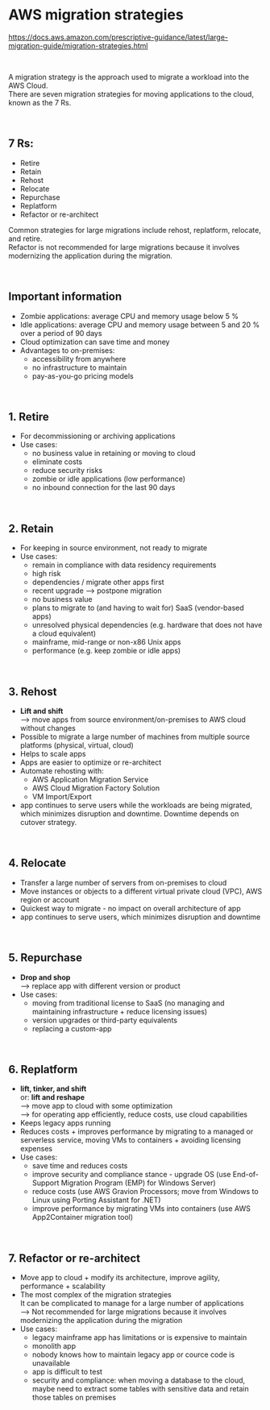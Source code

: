# AWS migration strategies
https://docs.aws.amazon.com/prescriptive-guidance/latest/large-migration-guide/migration-strategies.html

<br>

A migration strategy is the approach used to migrate a workload into the AWS Cloud.  
There are seven migration strategies for moving applications to the cloud, known as the 7 Rs.

<br>

## 7 Rs:
* Retire
* Retain
* Rehost
* Relocate
* Repurchase
* Replatform
* Refactor or re-architect

Common strategies for large migrations include rehost, replatform, relocate, and retire.  
Refactor is not recommended for large migrations because it involves modernizing the application during the migration.

<br>

##  Important information
* Zombie applications: average CPU and memory usage below 5 %
* Idle applications: average CPU and memory usage between 5 and 20 % over a period of 90 days
* Cloud optimization can save time and money
* Advantages to on-premises:
  - accessibility from anywhere
  - no infrastructure to maintain
  - pay-as-you-go pricing models

<br>

## 1. Retire
* For decommissioning or archiving applications
* Use cases:
  - no business value in retaining or moving to cloud
  - eliminate costs
  - reduce security risks
  - zombie or idle applications (low performance)
  - no inbound connection for the last 90 days

<br>

## 2. Retain
* For keeping in source environment, not ready to migrate
* Use cases:
  - remain in compliance with data residency requirements
  - high risk
  - dependencies / migrate other apps first
  - recent upgrade --> postpone migration
  - no business value
  - plans to migrate to (and having to wait for) SaaS (vendor-based apps)
  - unresolved physical dependencies (e.g. hardware that does not have a cloud equivalent)
  - mainframe, mid-range or non-x86 Unix apps
  - performance (e.g. keep zombie or idle apps)

<br>

## 3. Rehost
* **Lift and shift**  
  --> move apps from source environment/on-premises to AWS cloud without changes
* Possible to migrate a large number of machines from multiple source platforms (physical, virtual, cloud)
* Helps to scale apps
* Apps are easier to optimize or re-architect
* Automate rehosting with:
  - AWS Application Migration Service
  - AWS Cloud Migration Factory Solution
  - VM Import/Export
* app continues to serve users while the workloads are being migrated, which minimizes disruption and downtime. Downtime depends on cutover strategy.

<br>

## 4. Relocate
* Transfer a large number of servers from on-premises to cloud
* Move instances or objects to a different virtual private cloud (VPC), AWS region or account
* Quickest way to migrate - no impact on overall architecture of app
* app continues to serve users, which minimizes disruption and downtime

<br>

## 5. Repurchase
* **Drop and shop**  
  --> replace app with different version or product
* Use cases:
  - moving from traditional license to SaaS (no managing and maintaining infrastructure + reduce licensing issues)
  - version upgrades or third-party equivalents
  - replacing a custom-app

<br>

## 6. Replatform
* **lift, tinker, and shift**  
  or: **lift and reshape**  
  --> move app to cloud with some optimization  
  --> for operating app efficiently, reduce costs, use cloud capabilities
* Keeps legacy apps running
* Reduces costs + improves performance by migrating to a managed or serverless service, moving VMs to containers + avoiding licensing expenses
* Use cases:
  - save time and reduces costs
  - improve security and compliance stance - upgrade OS (use End-of-Support Migration Program (EMP) for Windows Server)
  - reduce costs (use AWS Gravion Processors; move from Windows to Linux using Porting Assistant for .NET)
  - improve performance by migrating VMs into containers (use AWS App2Container migration tool)

<br>

## 7. Refactor or re-architect
* Move app to cloud + modify its architecture, improve agility, performance + scalability
* The most complex of the migration strategies  
  It can be complicated to manage for a large number of applications  
  --> Not recommended for large migrations because it involves modernizing the application during the migration
* Use cases:
  - legacy mainframe app has limitations or is expensive to maintain
  - monolith app
  - nobody knows how to maintain legacy app or cource code is unavailable
  - app is difficult to test
  - security and compliance: when moving a database to the cloud, maybe need to extract some tables with sensitive data and retain those tables on premises
